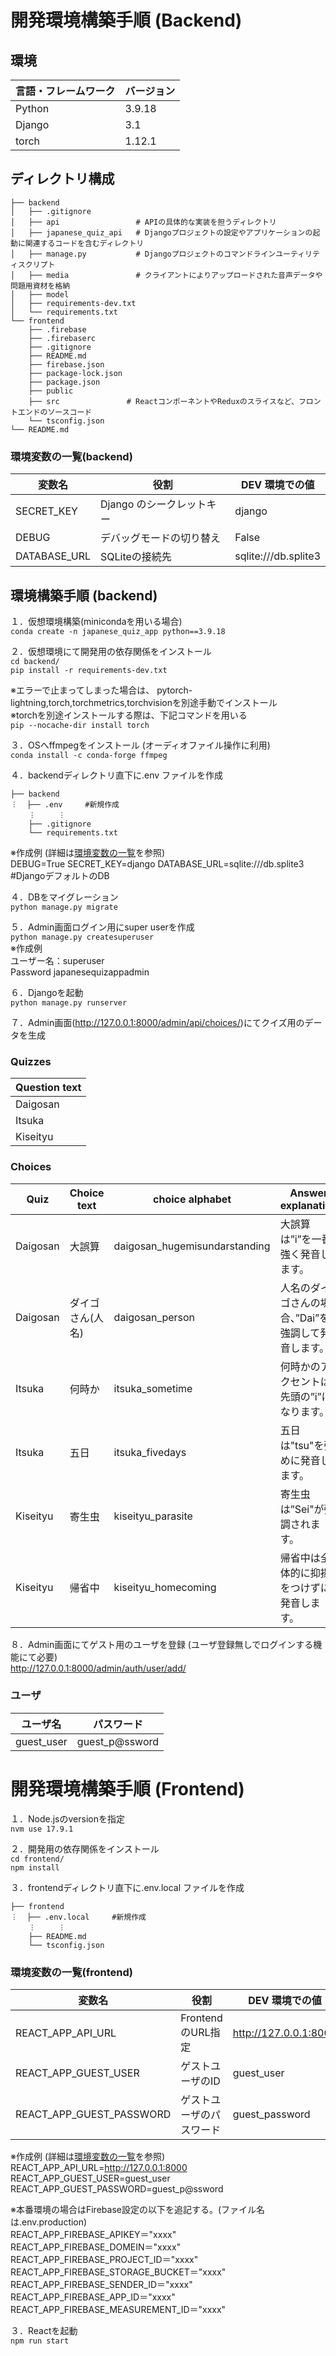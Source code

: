 # 開発環境構築手順 (Backend)
## 環境
| 言語・フレームワーク  | バージョン |
| --------------------- | ---------- |
| Python                | 3.9.18     |
| Django                | 3.1        |
| torch                 | 1.12.1     |


## ディレクトリ構成
```text
├── backend
│   ├── .gitignore
│   ├── api                 # APIの具体的な実装を担うディレクトリ
│   ├── japanese_quiz_api   # Djangoプロジェクトの設定やアプリケーションの起動に関連するコードを含むディレクトリ
│   ├── manage.py           # Djangoプロジェクトのコマンドラインユーティリティスクリプト
│   ├── media               # クライアントによりアップロードされた音声データや問題用資材を格納
│   ├── model
│   ├── requirements-dev.txt
│   └── requirements.txt
└── frontend
    ├── .firebase
    ├── .firebaserc
    ├── .gitignore
    ├── README.md
    ├── firebase.json
    ├── package-lock.json
    ├── package.json
    ├── public
    ├── src　　　　　　　　　# ReactコンポーネントやReduxのスライスなど、フロントエンドのソースコード
    └── tsconfig.json
└── README.md
```

### 環境変数の一覧(backend)
| 変数名                 | 役割                                       | DEV 環境での値                         |
| ---------------------- | ----------------------------------------- | ------------------------------------- |
| SECRET_KEY             | Django のシークレットキー                   | django                              　|
| DEBUG                  | デバッグモードの切り替え                    | False                              　 | 
| DATABASE_URL           | SQLiteの接続先                             | sqlite:///db.splite3                  |


## 環境構築手順 (backend)
１．仮想環境構築(minicondaを用いる場合)  
`conda create -n japanese_quiz_app python==3.9.18`  

２．仮想環境にて開発用の依存関係をインストール  
`cd backend/`  
`pip install -r requirements-dev.txt`

※エラーで止まってしまった場合は、
pytorch-lightning,torch,torchmetrics,torchvisionを別途手動でインストール  
※torchを別途インストールする際は、下記コマンドを用いる  
`pip --nocache-dir install torch`  

３．OSへffmpegをインストール (オーディオファイル操作に利用)  
`conda install -c conda-forge ffmpeg`

４．backendディレクトリ直下に.env ファイルを作成
```text
├── backend
︙  ├── .env     #新規作成
    ︙　　　︙
    ├── .gitignore
    └── requirements.txt
```

※作成例 (詳細は[環境変数の一覧](#環境変数の一覧)を参照)  
DEBUG=True
SECRET_KEY=django
DATABASE_URL=sqlite:///db.splite3 #DjangoデフォルトのDB

４．DBをマイグレーション  
`python manage.py migrate`

５．Admin画面ログイン用にsuper userを作成  
`python manage.py createsuperuser`  
※作成例   
ユーザー名：superuser  
Password japanesequizappadmin  

６．Djangoを起動  
`python manage.py runserver`

７．Admin画面(http://127.0.0.1:8000/admin/api/choices/)にてクイズ用のデータを生成  
### Quizzes
| Question text   |  
| --------------- |  
| Daigosan        |  
| Itsuka          |  
| Kiseityu        |

### Choices
| Quiz        | Choice text              | choice alphabet   | Answer explanation               | 選択肢画像ファイル                                                    　|　選択肢音声ファイル                                              |  
| ------------| ------------------------ | ----------------- | -------------------------------- |---------------------------------------------------------------------- |--------------------------------------------------------------- |
| Daigosan    | 大誤算                   | daigosan_hugemisundarstanding  | 大誤算は”i”を一番強く発音します。  | backend\media\images\choices\daigosan_hugemisundarstanding.jpg | backend\media\audios\choices\daigosan_hugemisundarstanding.mp3 |
| Daigosan    | ダイゴさん(人名)         | daigosan_person | 人名のダイゴさんの場合、”Dai”を強調して発音します。  | backend\media\images\choices\daigosan_person.jpg | backend\media\audios\choices\daigosan_person.mp3 |
| Itsuka　    | 何時か                   | itsuka_sometime | 何時かのアクセントは先頭の”i”になります。 | backend\media\images\choices\itsuka_sometime.jpg | backend\media\audios\choices\itsuka_sometime_O86jYzE.mp3 |
| Itsuka      | 五日                    | itsuka_fivedays | 五日は"tsu"を強めに発音します。  | backend\media\images\choices\itsuka_fivedays.jpg | backend\media\audios\choices\itsuka_fivedays.mp3 |
| Kiseityu    | 寄生虫                  | kiseityu_parasite | 寄生虫は”Sei"が強調されます。  | backend\media\images\choices\kiseityu_parasite.jpg | backend\media\audios\choices\kiseityu_parasite.mp3 |
| Kiseityu    | 帰省中                  | kiseityu_homecoming | 帰省中は全体的に抑揚をつけずに発音します。 | backend\media\images\choices\kiseityu_homecoming.jpg | backend\media\audios\choices\kiseityu_homecoming.mp3 |

８．Admin画面にてゲスト用のユーザを登録 (ユーザ登録無しでログインする機能にて必要)  
http://127.0.0.1:8000/admin/auth/user/add/  
### ユーザ
| ユーザ名         |  パスワード    　| 
| --------------- | --------------- |   
| guest_user      | guest_p@ssword  | 


# 開発環境構築手順 (Frontend)
１．Node.jsのversionを指定  
`nvm use 17.9.1`

２．開発用の依存関係をインストール  
`cd frontend/`  
`npm install` 

３．frontendディレクトリ直下に.env.local ファイルを作成  
```text
├── frontend
︙  ├── .env.local     #新規作成
    ︙　　　︙
    ├── README.md
    └── tsconfig.json
```

### 環境変数の一覧(frontend)
| 変数名            　    | 役割                                      | DEV 環境での値                         |
| ---------------------- | ----------------------------------------- | ------------------------------------- |
| REACT_APP_API_URL      | FrontendのURL指定                         | http://127.0.0.1:8000                　|
| REACT_APP_GUEST_USER   | ゲストユーザのID                           | guest_user                           　|
| REACT_APP_GUEST_PASSWORD | ゲストユーザのパスワード                  | guest_password                　       |


※作成例 (詳細は[環境変数の一覧](#環境変数の一覧)を参照)  
REACT_APP_API_URL=http://127.0.0.1:8000  
REACT_APP_GUEST_USER=guest_user  
REACT_APP_GUEST_PASSWORD=guest_p@ssword 

※本番環境の場合はFirebase設定の以下を追記する。(ファイル名は.env.production)  
REACT_APP_FIREBASE_APIKEY＝"xxxx"  
REACT_APP_FIREBASE_DOMEIN＝"xxxx"  
REACT_APP_FIREBASE_PROJECT_ID＝"xxxx"  
REACT_APP_FIREBASE_STORAGE_BUCKET＝"xxxx"  
REACT_APP_FIREBASE_SENDER_ID＝"xxxx"  
REACT_APP_FIREBASE_APP_ID＝"xxxx"  
REACT_APP_FIREBASE_MEASUREMENT_ID＝"xxxx"  


３．Reactを起動  
`npm run start`
